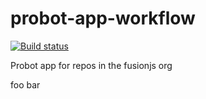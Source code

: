# probot-app-workflow

[![Build status](https://badge.buildkite.com/e15234f1df563e9bbc6b0f50e245f5e0eb56e8e85d3d9285d0.svg?branch=master)](https://buildkite.com/uberopensource/probot-app-workflow)

Probot app for repos in the fusionjs org

foo bar
